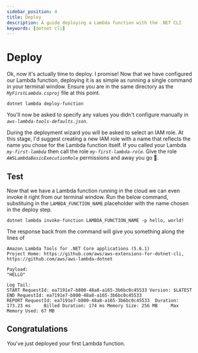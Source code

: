 ```yaml
---
sidebar_position: 4
title: Deploy
description: A guide deploying a Lambda function with the .NET CLI
keywords: [dotnet cli]
---
```


# Deploy

Ok, now it's actually time to deploy. I promise! Now that we have configured our Lambda function, deploying it is as simple as running a single command in your terminal window. Ensure you are in the same directory as the _`MyFirstLambda.csproj`_ file at this point.

```shellscript deploy
dotnet lambda deploy-function
```

You'll now be asked to specify any values you didn't configure manually in _`aws-lambda-tools-defaults.json`_. 

During the deployment wizard you will be asked to select an IAM role. At this stage, I'd suggest creating a new IAM role with a name that reflects the name you chose for the Lambda function itself. If you called your Lambda _`my-first-lambda`_ then call the role _`my-first-lambda-role`_. Give the role _`AWSLambdaBasicExecutionRole`_ permissions and away you go 🚀.

## Test

Now that we have a Lambda function running in the cloud we can even invoke it right from our terminal window. Run the below command, substituing in the `LAMBDA_FUNCTION_NAME` placeholder with the name chosen in the deploy step.

```shellscript
dotnet lambda invoke-function LAMBDA_FUNCTION_NAME -p hello, world!
```

The response back from the command will give you something along the lines of

```shellscript
Amazon Lambda Tools for .NET Core applications (5.6.1)
Project Home: https://github.com/aws/aws-extensions-for-dotnet-cli, https://github.com/aws/aws-lambda-dotnet

Payload:
"HELLO"

Log Tail:
START RequestId: ea7191e7-b800-48a8-a165-3b6bc0c45533 Version: $LATEST
END RequestId: ea7191e7-b800-48a8-a165-3b6bc0c45533
REPORT RequestId: ea7191e7-b800-48a8-a165-3b6bc0c45533  Duration: 173.23 ms     Billed Duration: 174 ms Memory Size: 256 MB     Max Memory Used: 67 MB
```

## Congratulations

You've just deployed your first Lambda function.
